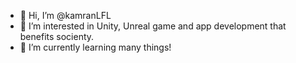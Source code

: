 - 👋 Hi, I’m @kamranLFL
- 👀 I’m interested in Unity, Unreal game and app development that benefits socienty. 
- 🌱 I’m currently learning many things!

<!---
kamranLFL/kamranLFL is a ✨ special ✨ repository because its `README.md` (this file) appears on your GitHub profile.
You can click the Preview link to take a look at your changes.
--->
